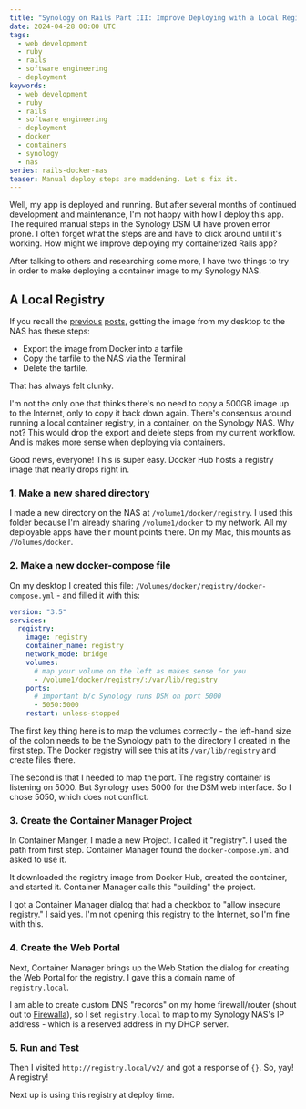 ```yaml
---
title: "Synology on Rails Part III: Improve Deploying with a Local Registry"
date: 2024-04-28 00:00 UTC
tags:
  - web development
  - ruby
  - rails
  - software engineering
  - deployment
keywords:
  - web development
  - ruby
  - rails
  - software engineering
  - deployment
  - docker
  - containers
  - synology
  - nas
series: rails-docker-nas
teaser: Manual deploy steps are maddening. Let's fix it.
---
```


[p1]: /rails-containers-on-synology/
[p2]: /deploying-containers-synology/
[fw]: https://www.firewalla.com

Well, my app is deployed and running. But after several months of continued development and maintenance, I'm not happy with how I deploy this app. The required manual steps in the Synology DSM UI have proven error prone. I often forget what the steps are and have to click around until it's working. How might we improve deploying my containerized Rails app? 

After talking to others and researching some more, I have two things to try in order to make deploying a container image to my Synology NAS.

## A Local Registry

If you recall the [previous][p1] [posts][p2], getting the image from my desktop to the NAS has these steps:

- Export the image from Docker into a tarfile
- Copy the tarfile to the NAS via the Terminal
- Delete the tarfile. 
 
That has always felt clunky.

I'm not the only one that thinks there's no need to copy a 500GB image up to the Internet, only to copy it back down again. There's consensus around running a local container registry, in a container, on the Synology NAS. Why not? This would drop the export and delete steps from my current workflow. And is makes more sense when deploying via containers.

Good news, everyone! This is super easy. Docker Hub hosts a registry image that nearly drops right in.

### 1. Make a new shared directory

I made a new directory on the NAS at  `/volume1/docker/registry`. I used this folder because I'm already sharing `/volume1/docker` to my network. All my deployable apps have their mount points there. On my Mac, this mounts as `/Volumes/docker`.

### 2. Make a new docker-compose file

On my desktop I created this file: `/Volumes/docker/registry/docker-compose.yml` - and filled it with this:

```yaml
version: "3.5"
services:
  registry:
    image: registry
    container_name: registry
    network_mode: bridge
    volumes:
      # map your volume on the left as makes sense for you
      - /volume1/docker/registry/:/var/lib/registry
    ports:
      # important b/c Synology runs DSM on port 5000
      - 5050:5000
    restart: unless-stopped
```

The first key thing here is to map the volumes correctly - the left-hand size of the colon needs to be the Synology path to the directory I created in the first step. The Docker registry will see this at its `/var/lib/registry` and create files there.

The second is that I needed to map the port. The registry container is listening on 5000. But Synology uses 5000 for the DSM web interface. So I chose 5050, which does not conflict.

### 3. Create the Container Manager Project

In Container Manger, I made a new Project. I called it "registry". I used the path from first step. Container Manager found the `docker-compose.yml` and asked to use it.

It downloaded the registry image from Docker Hub, created the container, and started it. Container Manager calls this "building" the project.

I got a Container Manager dialog that had a checkbox to "allow insecure registry." I said yes. I'm not opening this registry to the Internet, so I'm fine with this.

### 4. Create the Web Portal

Next, Container Manager brings up the Web Station the dialog for creating the Web Portal for the registry. I gave this a domain name of `registry.local`.

I am able to create custom DNS "records" on my home firewall/router (shout out to [Firewalla][fw]), so I set `registry.local` to map to my Synology NAS's IP address - which is a reserved address in my DHCP server. 

### 5. Run and Test

Then I visited `http://registry.local/v2/` and got a response of `{}`. So, yay! A registry!

Next up is using this registry at deploy time.